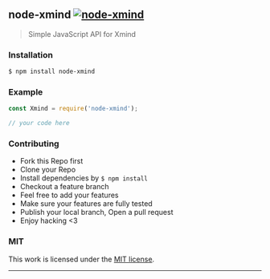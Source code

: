 ## node-xmind [![node-xmind](https://img.shields.io/npm/v/node-xmind.svg)](https://npmjs.org/node-xmind)

> Simple JavaScript API for Xmind

### Installation

```bash
$ npm install node-xmind
```

### Example

```js
const Xmind = require('node-xmind');

// your code here

```

### Contributing
- Fork this Repo first
- Clone your Repo
- Install dependencies by `$ npm install`
- Checkout a feature branch
- Feel free to add your features
- Make sure your features are fully tested
- Publish your local branch, Open a pull request
- Enjoy hacking <3

### MIT

This work is licensed under the [MIT license](./LICENSE).

---